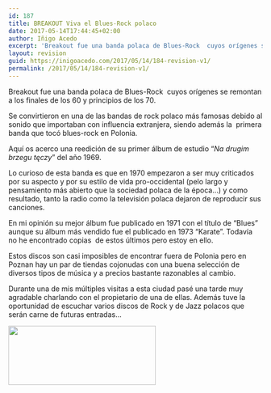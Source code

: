 ```yaml
---
id: 187
title: BREAKOUT Viva el Blues-Rock polaco
date: 2017-05-14T17:44:45+02:00
author: Iñigo Acedo
excerpt: 'Breakout fue una banda polaca de Blues-Rock  cuyos orígenes se remontan a los finales de los 60 y principios de los 70.'
layout: revision
guid: https://inigoacedo.com/2017/05/14/184-revision-v1/
permalink: /2017/05/14/184-revision-v1/
---
```

Breakout fue una banda polaca de Blues-Rock  cuyos orígenes se remontan a los finales de los 60 y principios de los 70.

<!--more-->

Se convirtieron en una de las bandas de rock polaco más famosas debido al sonido que importaban con influencia extranjera, siendo además la  primera banda que tocó blues-rock en Polonia.

Aquí os acerco una reedición de su primer álbum de estudio “_Na drugim brzegu tęczy_” del año 1969.

Lo curioso de esta banda es que en 1970 empezaron a ser muy criticados por su aspecto y por su estilo de vida pro-occidental (pelo largo y pensamiento más abierto que la sociedad polaca de la época…) y como resultado, tanto la radio como la televisión polaca dejaron de reproducir sus canciones.

En mi opinión su mejor álbum fue publicado en 1971 con el título de “Blues” aunque su álbum más vendido fue el publicado en 1973 “Karate”. Todavía no he encontrado copias  de estos últimos pero estoy en ello.

Estos discos son casi imposibles de encontrar fuera de Polonia pero en Poznan hay un par de tiendas cojonudas con una buena selección de diversos tipos de música y a precios bastante razonables al cambio.

Durante una de mis múltiples visitas a esta ciudad pasé una tarde muy agradable charlando con el propietario de una de ellas. Además tuve la oportunidad de escuchar varios discos de Rock y de Jazz polacos que serán carne de futuras entradas…

[<img class="alignnone size-full wp-image-185" src="https://inigoacedo.com/wp-content/uploads/2017/05/ScreenHunter_2-1.jpg" alt="" width="292" height="117" />](https://inigoacedo.com/wp-content/uploads/2017/05/ScreenHunter_2-1.jpg)